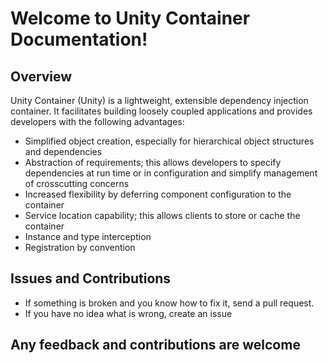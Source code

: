 # Welcome to Unity Container Documentation!

## Overview

Unity Container (Unity) is a lightweight, extensible dependency injection container. It facilitates building loosely coupled applications and provides developers with the following advantages:

* Simplified object creation, especially for hierarchical object structures and dependencies
* Abstraction of requirements; this allows developers to specify dependencies at run time or in configuration and simplify management of crosscutting concerns
* Increased flexibility by deferring component configuration to the container
* Service location capability; this allows clients to store or cache the container
* Instance and type interception
* Registration by convention

## Issues and Contributions

* If something is broken and you know how to fix it, send a pull request.
* If you have no idea what is wrong, create an issue

## Any feedback and contributions are welcome
